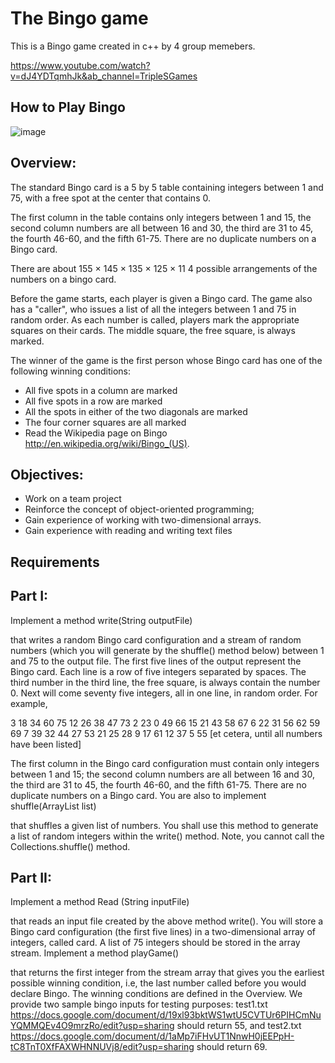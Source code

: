 # The Bingo game
This is a Bingo game created in c++ by 4 group memebers.

https://www.youtube.com/watch?v=dJ4YDTqmhJk&ab_channel=TripleSGames


How to Play Bingo
--

![image](https://user-images.githubusercontent.com/50160339/126666486-9c403ccc-0a93-4e62-bbdf-1a087aa220ae.png)



Overview:
--

The standard Bingo card is a 5 by 5 table containing integers between 1 and 75, with a free spot at the center that contains 0.

The first column in the table contains only integers between 1 and 15, the second column numbers are all between 16 and 30, the third are 31 to 45, the fourth 46-60, and the fifth 61-75. There are no duplicate numbers on a Bingo card.


There are about 155 × 145 × 135 × 125 × 11 4 possible arrangements of the numbers on a bingo card.


Before the game starts, each player is given a Bingo card. The game also has a "caller", who issues a list of all the integers between 1 and 75 in random order. As each number is called, players mark the appropriate squares on their cards. The middle square, the free square, is always marked.


The winner of the game is the first person whose Bingo card has one of the following winning conditions:

- All five spots in a column are marked
- All five spots in a row are marked
- All the spots in either of the two diagonals are marked
- The four corner squares are all marked
- Read the Wikipedia page on Bingo http://en.wikipedia.org/wiki/Bingo_(US).

Objectives:
--
- Work on a team project 
- Reinforce the concept of object-oriented programming;
- Gain experience of working with two-dimensional arrays.
- Gain experience with reading and writing text files

Requirements
--


Part I:
--
Implement a method
write(String outputFile)

that writes a random Bingo card configuration and a stream of random numbers (which you will generate by the shuffle() method below) between 1 and 75 to the output file. The first five lines of the output represent the Bingo card. Each line is a row of five integers separated by spaces. The third number in the third line, the free square, is always contain the number 0. Next will come seventy five integers, all in one line, in random order. For example,

3 18 34 60 75
12 26 38 47 73
 2 23  0 49 66
15 21 43 58 67
 6 22 31 56 62
59 69 7 39 32 44 27 53 21 25 28 9 17 61 12 37 5 55 [et cetera, until all numbers have been listed]

The first column in the Bingo card configuration must contain only integers between 1 and 15; the second column numbers are all between 16 and 30, the third are 31 to 45, the fourth 46-60, and the fifth 61-75. There are no duplicate numbers on a Bingo card.
You are also to implement
shuffle(ArrayList list)

that shuffles a given list of numbers. You shall use this method to generate a list of random integers within the write() method. Note, you cannot call the Collections.shuffle() method.



Part II:
--

Implement a method
Read (String inputFile)

that reads an input file created by the above method write(). You will store a Bingo card configuration (the first five lines) in a two-dimensional array of integers, called card. A list of 75 integers should be stored in the array stream.
Implement a method
playGame()

that returns the first integer from the stream array that gives you the earliest possible winning condition, i.e, the last number called before you would declare Bingo. The winning conditions are defined in the Overview.
We provide two sample bingo inputs for testing purposes: test1.txt https://docs.google.com/document/d/19xl93bktWS1wtU5CVTUr6PIHCmNuYQMMQEv4O9mrzRo/edit?usp=sharing should return 55, and test2.txt https://docs.google.com/document/d/1aMp7iFHvUT1NnwH0jEEPpH-tC8TnT0XfFAXWHNNUVj8/edit?usp=sharing should return 69.



